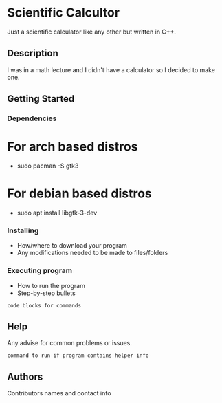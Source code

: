# Scientific Calcultor

Just a scientific calculator like any other but written in C++.

## Description

I was in a math lecture and I didn't have a calculator so I decided to make one.

## Getting Started

### Dependencies
# For arch based distros
* sudo pacman -S gtk3
# For debian based distros
* sudo apt install libgtk-3-dev

### Installing

* How/where to download your program
* Any modifications needed to be made to files/folders

### Executing program

* How to run the program
* Step-by-step bullets
```
code blocks for commands
```

## Help

Any advise for common problems or issues.
```
command to run if program contains helper info
```

## Authors

Contributors names and contact info
